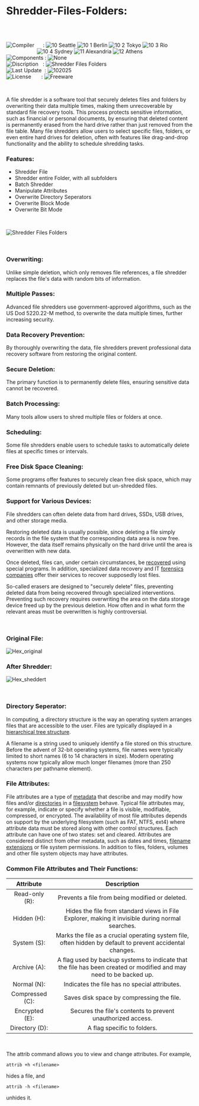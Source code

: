 # Shredder-Files-Folders:

</br>

</br>

![Compiler](https://github.com/user-attachments/assets/a916143d-3f1b-4e1f-b1e0-1067ef9e0401) &nbsp;&nbsp;&nbsp;&nbsp;&nbsp;: ![10 Seattle](https://github.com/user-attachments/assets/c70b7f21-688a-4239-87c9-9a03a8ff25ab) ![10 1 Berlin](https://github.com/user-attachments/assets/bdcd48fc-9f09-4830-b82e-d38c20492362) ![10 2 Tokyo](https://github.com/user-attachments/assets/5bdb9f86-7f44-4f7e-aed2-dd08de170bd5) ![10 3 Rio](https://github.com/user-attachments/assets/e7d09817-54b6-4d71-a373-22ee179cd49c)   
&nbsp;&nbsp;&nbsp;&nbsp;&nbsp;&nbsp;&nbsp;&nbsp;&nbsp;&nbsp;&nbsp;&nbsp;&nbsp;&nbsp;&nbsp;&nbsp;&nbsp;&nbsp;&nbsp;&nbsp;&nbsp;![10 4 Sydney](https://github.com/user-attachments/assets/e75342ca-1e24-4a7e-8fe3-ce22f307d881) ![11 Alexandria](https://github.com/user-attachments/assets/64f150d0-286a-4edd-acab-9f77f92d68ad) ![12 Athens](https://github.com/user-attachments/assets/59700807-6abf-4e6d-9439-5dc70fc0ceca)  
![Components](https://github.com/user-attachments/assets/d6a7a7a4-f10e-4df1-9c4f-b4a1a8db7f0e) : ![None](https://github.com/user-attachments/assets/30ebe930-c928-4aaf-a8e1-5f68ec1ff349)  
![Discription](https://github.com/user-attachments/assets/4a778202-1072-463a-bfa3-842226e300af) &nbsp;&nbsp;: ![Shredder Files Folders](https://github.com/user-attachments/assets/bbff5fbb-17e4-4346-88c7-8e4a34e9cba9)  
![Last Update](https://github.com/user-attachments/assets/e1d05f21-2a01-4ecf-94f3-b7bdff4d44dd) &nbsp;: ![102025](https://github.com/user-attachments/assets/62cea8cc-bd7d-49bd-b920-5590016735c0)  
![License](https://github.com/user-attachments/assets/ff71a38b-8813-4a79-8774-09a2f3893b48) &nbsp;&nbsp;&nbsp;&nbsp;&nbsp;&nbsp;: ![Freeware](https://github.com/user-attachments/assets/1fea2bbf-b296-4152-badd-e1cdae115c43)

</br>

A file shredder is a software tool that securely deletes files and folders by overwriting their data multiple times, making them unrecoverable by standard file recovery tools. This process protects sensitive information, such as financial or personal documents, by ensuring that deleted content is permanently erased from the hard drive rather than just removed from the file table. Many file shredders allow users to select specific files, folders, or even entire hard drives for deletion, often with features like drag-and-drop functionality and the ability to schedule shredding tasks. 

### Features:
* Shredder File
* Shredder entire Folder, with all subfolders
* Batch Shredder
* Manipulate Attributes
* Overwrite Directory Seperators
* Overwrite Block Mode
* Overwrite Bit Mode


</br>

![Shredder Files Folders](https://github.com/user-attachments/assets/4b21d4f9-9d69-4aee-992f-9e7b18583be7)

</br>

### Overwriting:
Unlike simple deletion, which only removes file references, a file shredder replaces the file's data with random bits of information. 

### Multiple Passes:
Advanced file shredders use government-approved algorithms, such as the US Dod 5220.22-M method, to overwrite the data multiple times, further increasing security. 
### Data Recovery Prevention:
By thoroughly overwriting the data, file shredders prevent professional data recovery software from restoring the original content. 

### Secure Deletion:
The primary function is to permanently delete files, ensuring sensitive data cannot be recovered. 

### Batch Processing:
Many tools allow users to shred multiple files or folders at once. 

### Scheduling:
Some file shredders enable users to schedule tasks to automatically delete files at specific times or intervals. 

### Free Disk Space Cleaning:
Some programs offer features to securely clean free disk space, which may contain remnants of previously deleted but un-shredded files. 

### Support for Various Devices:
File shredders can often delete data from hard drives, SSDs, USB drives, and other storage media. 

Restoring deleted data is usually possible, since deleting a file simply records in the file system that the corresponding data area is now free. However, the data itself remains physically on the hard drive until the area is overwritten with new data.

Once deleted, files can, under certain circumstances, be [recovered](https://en.wikipedia.org/wiki/Data_recovery) using special programs. In addition, specialized data recovery and IT [forensics companies](https://en.wikipedia.org/wiki/Forensic_Files) offer their services to recover supposedly lost files.

So-called erasers are designed to "securely delete" files, preventing deleted data from being recovered through specialized interventions. Preventing such recovery requires overwriting the area on the data storage device freed up by the previous deletion. How often and in what form the relevant areas must be overwritten is highly controversial.

</br>

### Original File:

![Hex_original](https://github.com/user-attachments/assets/27041393-fc16-4a26-ae9c-34bf5ccd13b4)

### After Shredder:

![Hex_sheddert](https://github.com/user-attachments/assets/dac00bc9-6a64-4b05-9a73-9ddf3a4efde1)

</br>

### Directory Seperator:
In computing, a directory structure is the way an operating system arranges files that are accessible to the user. Files are typically displayed in a [hierarchical tree structure](https://en.wikipedia.org/wiki/Tree_structure).

A filename is a string used to uniquely identify a file stored on this structure. Before the advent of 32-bit operating systems, file names were typically limited to short names (6 to 14 characters in size). Modern operating systems now typically allow much longer filenames (more than 250 characters per pathname element).

### File Attributes:
File attributes are a type of [metadata](https://en.wikipedia.org/wiki/Metadata) that describe and may modify how files and/or [directories](https://en.wikipedia.org/wiki/Directory_(computing)) in a [filesystem](https://en.wikipedia.org/wiki/File_system) behave. Typical file attributes may, for example, indicate or specify whether a file is visible, modifiable, compressed, or encrypted. The availability of most file attributes depends on support by the underlying filesystem (such as FAT, NTFS, ext4) where attribute data must be stored along with other control structures. Each attribute can have one of two states: set and cleared. Attributes are considered distinct from other metadata, such as dates and times, [filename extensions](https://en.wikipedia.org/wiki/Filename_extension) or file system permissions. In addition to files, folders, volumes and other file system objects may have attributes.


### Common File Attributes and Their Functions:
| Attribute       | Description                                     |
| :-------------: | :---------------------------------------------: |
| Read-only (R):  | Prevents a file from being modified or deleted. |
| Hidden (H):     | Hides the file from standard views in File Explorer, making it invisible during normal searches. |
| System (S):     | Marks the file as a crucial operating system file, often hidden by default to prevent accidental changes. |
| Archive (A):    | A flag used by backup systems to indicate that the file has been created or modified and may need to be backed up. |
| Normal (N):     | Indicates the file has no special attributes. |
| Compressed (C): | Saves disk space by compressing the file. |
| Encrypted (E):  | Secures the file's contents to prevent unauthorized access. |
| Directory (D):  | A flag specific to folders. |

</br>

The attrib command allows you to view and change attributes. For example, 

```attrib +h <filename>``` 

hides a file, and 

```attrib -h <filename>``` 

unhides it. 

